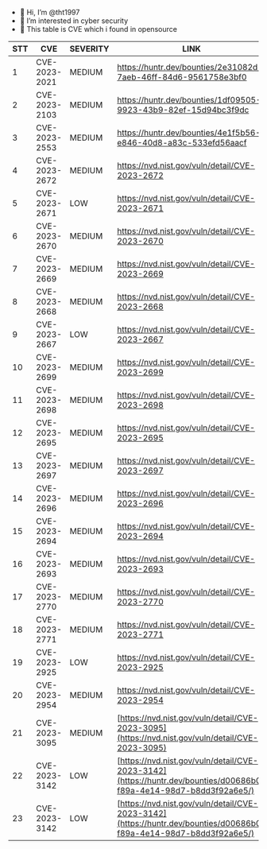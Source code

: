 - 👋 Hi, I’m @tht1997
- 👀 I’m interested in cyber security
- 👀 This table is CVE which i found in opensource



|  STT | CVE  |  SEVERITY |  LINK |
|---|---|---|---|
|  1 | CVE-2023-2021  | MEDIUM |https://huntr.dev/bounties/2e31082d-7aeb-46ff-84d6-9561758e3bf0|
|  2 | CVE-2023-2103  | MEDIUM |https://huntr.dev/bounties/1df09505-9923-43b9-82ef-15d94bc3f9dc|
|  3 | CVE-2023-2553  | MEDIUM |https://huntr.dev/bounties/4e1f5b56-e846-40d8-a83c-533efd56aacf|
|  4 | CVE-2023-2672  | MEDIUM |https://nvd.nist.gov/vuln/detail/CVE-2023-2672|
|  5 | CVE-2023-2671  | LOW |https://nvd.nist.gov/vuln/detail/CVE-2023-2671|
|  6 | CVE-2023-2670  | MEDIUM |https://nvd.nist.gov/vuln/detail/CVE-2023-2670|
|  7 | CVE-2023-2669  | MEDIUM |https://nvd.nist.gov/vuln/detail/CVE-2023-2669|
|  8 | CVE-2023-2668  | MEDIUM |https://nvd.nist.gov/vuln/detail/CVE-2023-2668|
|  9 | CVE-2023-2667  | LOW |https://nvd.nist.gov/vuln/detail/CVE-2023-2667|
|  10 | CVE-2023-2699  | MEDIUM |https://nvd.nist.gov/vuln/detail/CVE-2023-2699|
|  11 | CVE-2023-2698  | MEDIUM |https://nvd.nist.gov/vuln/detail/CVE-2023-2698|
|  12 | CVE-2023-2695  | MEDIUM |https://nvd.nist.gov/vuln/detail/CVE-2023-2695|
|  13 | CVE-2023-2697  | MEDIUM |https://nvd.nist.gov/vuln/detail/CVE-2023-2697|
|  14 | CVE-2023-2696  | MEDIUM |https://nvd.nist.gov/vuln/detail/CVE-2023-2696|
|  15 | CVE-2023-2694  | MEDIUM |https://nvd.nist.gov/vuln/detail/CVE-2023-2694|
|  16 | CVE-2023-2693  | MEDIUM |https://nvd.nist.gov/vuln/detail/CVE-2023-2693|
|  17 | CVE-2023-2770  | MEDIUM |https://nvd.nist.gov/vuln/detail/CVE-2023-2770|
|  18 | CVE-2023-2771  | MEDIUM |https://nvd.nist.gov/vuln/detail/CVE-2023-2771|
|  19 | CVE-2023-2925  | LOW |https://nvd.nist.gov/vuln/detail/CVE-2023-2925|
|  20 | CVE-2023-2954  | MEDIUM |https://nvd.nist.gov/vuln/detail/CVE-2023-2954|
|  21 | CVE-2023-3095  | MEDIUM |[https://nvd.nist.gov/vuln/detail/CVE-2023-3095](https://nvd.nist.gov/vuln/detail/CVE-2023-3095)|
|  22 | CVE-2023-3142  | LOW | [https://nvd.nist.gov/vuln/detail/CVE-2023-3142](https://huntr.dev/bounties/d00686b0-f89a-4e14-98d7-b8dd3f92a6e5/)|
|  23 | CVE-2023-3142  | LOW | [https://nvd.nist.gov/vuln/detail/CVE-2023-3142](https://huntr.dev/bounties/d00686b0-f89a-4e14-98d7-b8dd3f92a6e5/)|
